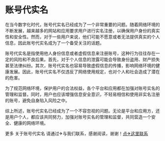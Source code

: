 # 账号代实名

在当今数字化时代，账号代实名已经成为了一个非常重要的问题。随着网络环境的不断发展，越来越多的网站和应用要求用户进行实名注册，以确保用户身份的真实性和安全性。然而，对于一些用户来说，他们可能不愿意或者无法提供真实的个人信息，因此账号代实名成为了一个备受关注的话题。

账号代实名是指使用他人身份信息或者虚假信息来注册账号，这种行为往往存在一定的风险和不良后果。首先，对于个人信息的泄露可能会导致身份盗用、财产损失甚至法律纠纷。其次，账号代实名也容易导致虚假信息的传播，影响网络环境的健康发展。因此，账号代实名不仅违反了网络使用规定，也对个人和社会造成了潜在的危害。

为了规范网络环境，保护用户的合法权益，各个平台和应用都在加强对账号实名的管理和监督。同时，用户也应该增强信息安全意识，不轻易相信和使用非实名注册的账号，避免自身陷入风险之中。

综上所述，账号代实名已经成为了一个不容忽视的问题。无论是平台和应用方，还是用户个人，都应该共同努力，加强对账号实名的管理和监督，共同营造一个安全、健康的网络环境。

更多 关于账号代实名 请通过✈与我们联系，感谢阅读，谢谢！[点✈这里联系](https://acc.k02.cc)